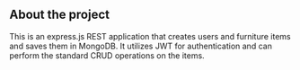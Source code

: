 ## About the project

This is an express.js REST application that creates users and furniture items and saves them in MongoDB. It utilizes JWT for authentication and can perform the standard CRUD operations on the items.
